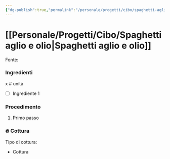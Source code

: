```yaml
---
{"dg-publish":true,"permalink":"/personale/progetti/cibo/spaghetti-aglio-e-olio/","tags":["Ricetta/Primo/Pasta"]}
---
```


# [[Personale/Progetti/Cibo/Spaghetti aglio e olio\|Spaghetti aglio e olio]]

Fonte: 


### Ingredienti

x # unità

- [ ] Ingrediente 1

### Procedimento

1. Primo passo


### 🔥 Cottura

Tipo di cottura:
- Cottura

